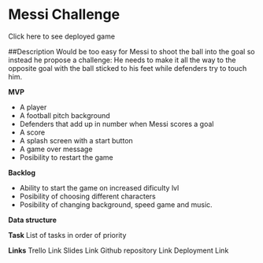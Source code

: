 # Messi Challenge

Click here to see deployed game

##Description
Would be too easy for Messi to shoot the ball into the goal so instead he propose a challenge: He needs to make it all the way to the opposite goal with the ball sticked to his feet while defenders try to touch him.

**MVP**
- A player
- A football pitch background
- Defenders that add up in number when Messi scores a goal
- A score
- A splash screen with a start button
- A game over message
- Posibility to restart the game

**Backlog**
- Ability to start the game on increased dificulty lvl
- Posibility of choosing different characters
- Posibility of changing background, speed game and music.

**Data structure**


**Task**
List of tasks in order of priority

**Links**
Trello Link
Slides Link
Github repository Link
Deployment Link
